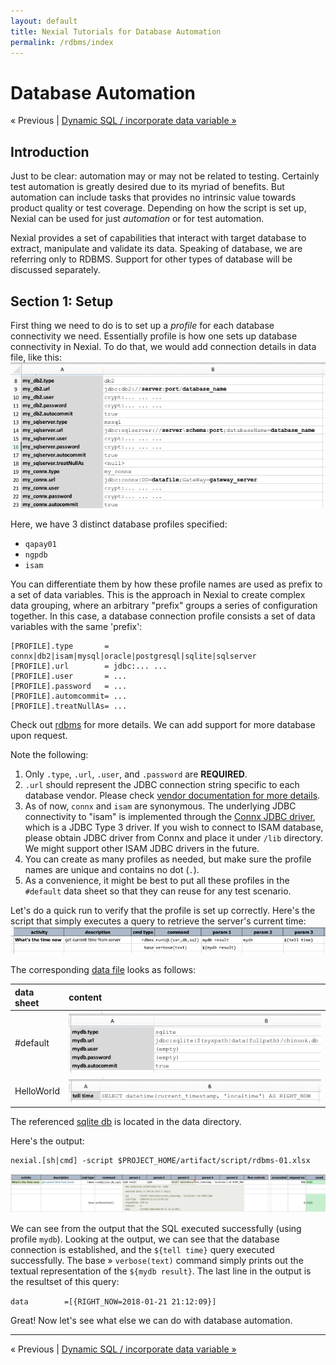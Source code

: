 ```yaml
---
layout: default
title: Nexial Tutorials for Database Automation
permalink: /rdbms/index
---
```


# Database Automation 
<div class="site-links site-links-header">
<a class="link-none">&laquo; Previous</a> | 
<a class="link-next" href="dynamicsql.html">Dynamic SQL / incorporate data variable &raquo;</a>
</div>


## Introduction
Just to be clear: automation may or may not be related to testing.  Certainly test automation is greatly desired due to 
its myriad of benefits.  But automation can include tasks that provides no intrinsic value towards product quality or 
test coverage.  Depending on how the script is set up, Nexial can be used for just _automation_ or for test automation.

Nexial provides a set of capabilities that interact with target database to extract, manipulate and validate its data. 
Speaking of database, we are referring only to RDBMS.  Support for other types of database will be discussed separately.


## Section 1: Setup
First thing we need to do is to set up a _profile_ for each database connectivity we need. Essentially profile is how 
one sets up database connectivity in Nexial.  To do that, we would add connection details in data file, like this:<br/>
![database connectivity](image/db-setup.png)

Here, we have 3 distinct database profiles specified:
- `qapay01`
- `ngpdb`
- `isam`

You can differentiate them by how these profile names are used as prefix to a set of data variables. This is the 
approach in Nexial to create complex data grouping, where an arbitrary "prefix" groups a series of configuration 
together.  In this case, a database connection profile consists a set of data variables with the same 'prefix':

```
[PROFILE].type       = connx|db2|isam|mysql|oracle|postgresql|sqlite|sqlserver
[PROFILE].url        = jdbc:... ...
[PROFILE].user       = ...
[PROFILE].password   = ...
[PROFILE].automcommit= ...
[PROFILE].treatNullAs= ...
```

Check out [rdbms](https://nexiality.github.io/documentation/commands/rdbms/) for more details.  We can add support for 
more database upon request.

Note the following:
1. Only `.type`, `.url`, `.user`, and `.password` are **REQUIRED**.
2. `.url` should represent the JDBC connection string specific to each database vendor.  Please check 
   [vendor documentation for more details](https://nexiality.github.io/documentation/commands/rdbms/#database-connection-setup).
3. As of now, `connx` and `isam` are synonymous. The underlying JDBC connectivity to "isam" is implemented through the 
   [Connx JDBC driver](https://www.connx.com/databases.php), which is a JDBC Type 3 driver. If you wish to connect to 
   ISAM database, please obtain JDBC driver from Connx and place it under `/lib` directory.  We might support other 
   ISAM JDBC drivers in the future.
4. You can create as many profiles as needed, but make sure the profile names are unique and contains no dot (`.`).
5. As a convenience, it might be best to put all these profiles in the `#default` data sheet so that they can reuse 
   for any test scenario.

Let's do a quick run to verify that the profile is set up correctly.  Here's the script that simply executes a query to 
retrieve the server's current time:<br/>
![Hello World](image/rdbms-01-HelloWorld.png)

The corresponding [data file](../artifact/data/rdbms-01.data.xlsx) looks as follows:

| data sheet |  content                                                  |
| :--------- | :-------------------------------------------------------- |
| #default   | ![#default](image/rdbms-mydb.png)                         |
| HelloWorld | ![Hello World, data](image/rdbms-01-HelloWorld.data.png)  |

The referenced [sqlite db](../artifact/data/chinook.db) is located in the data directory.

Here's the output: <br/>
```
nexial.[sh|cmd] -script $PROJECT_HOME/artifact/script/rdbms-01.xlsx
```

![Hello World, output](image/rdbms-01-HelloWorld.output.png)

We can see from the output that the SQL executed successfully (using profile `mydb`).  Looking at the output, we can 
see that the database connection is established, and the `${tell time}` query executed successfully.  The 
base &raquo; `verbose(text)` command simply prints out the textual representation of the `${mydb result}`. The last 
line in the output is the resultset of this query:
 
 `data        =[{RIGHT_NOW=2018-01-21 21:12:09}]`

Great! Now let's see what else we can do with database automation.

***

<div class="site-links site-links-footer">
<a class="link-none">&laquo; Previous</a> | 
<a class="link-next" href="dynamicsql.html">Dynamic SQL / incorporate data variable &raquo;</a>
</div>
